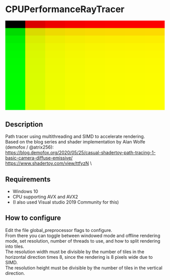 # CPUPerformanceRayTracer

![output image](https://github.com/torgeiba/CPUPerformanceRayTracer/blob/master/CPUPerformanceRayTracer/output_image.bmp)

## Description

Path tracer using multithreading and SIMD to accelerate rendering.\
Based on the blog series and shader implementation by Alan Wolfe (demofox / @atrix256):\
https://blog.demofox.org/2020/05/25/casual-shadertoy-path-tracing-1-basic-camera-diffuse-emissive/  \
https://www.shadertoy.com/view/ttfyzN  \

## Requirements

* Windows 10
* CPU supporting AVX and AVX2
* (I also used Visual studio 2019 Community for this)

## How to configure

Edit the file global_preprocessor flags to configure.\
From there you can toggle between windowed mode and offline rendering mode,
set resolution, number of threads to use, and how to split rendering into tiles.\
The resolution width must be divisible by the number of tiles in the horizontal direction times 8, since the rendering is 8 pixels wide due to SIMD.\
The resolution height must be divisible by the number of tiles in the vertical direction.



